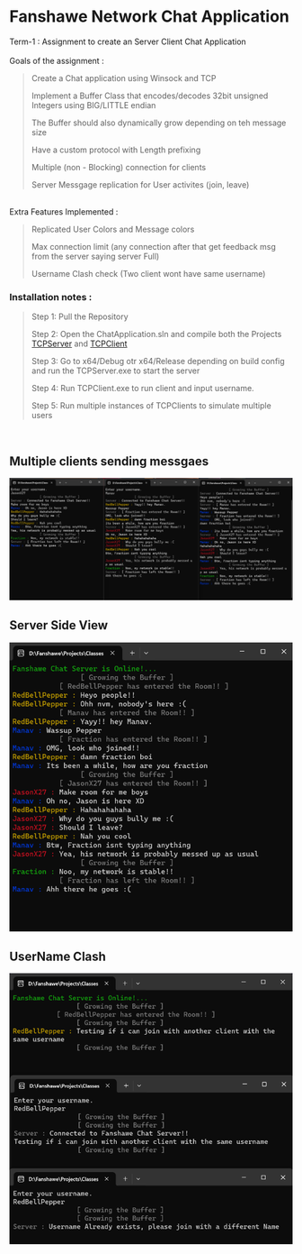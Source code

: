 # Fanshawe Network Chat Application <br>

Term-1 : Assignment to create an Server Client Chat Application  <br>
<br>
Goals of the assignment : <br>

> Create a Chat application using Winsock and TCP
> 
> Implement a Buffer Class that encodes/decodes 32bit unsigned Integers using BIG/LITTLE endian
> 
> The Buffer should also dynamically grow depending on teh message size
> 
> Have a custom protocol with Length prefixing
> 
> Multiple (non - Blocking) connection for clients
> 
> Server Messgage replication for User activites (join, leave)
>

<br>
Extra Features Implemented : <br>



> Replicated User Colors and Message colors
> 
> Max connection limit (any connection after that get feedback msg from the server saying server Full)
> 
> Username Clash check (Two client wont have same username)
> 

 ### Installation notes : <br>

> Step 1: Pull the Repository
>
> Step 2: Open the ChatApplication.sln and compile both the Projects [TCPServer](https://github.com/RedBellPepperoni/ChatApplication/blob/main/TCPServer/TCPServer.vcxproj "Server") and [TCPClient](https://github.com/RedBellPepperoni/ChatApplication/blob/main/TCPClient/TCPClient.vcxproj "Client")
>
> Step 3: Go to x64/Debug otr x64/Release depending on build config and run the TCPServer.exe to start the server
>
> Step 4: Run TCPClient.exe to run client and input username.
> 
> Step 5: Run multiple instances of TCPClients to simulate multiple users
<br>



## Multiple clients sending messgaes <br>
 ![](https://github.com/RedBellPepperoni/ChatApplication/blob/main/multiclient.png)
 <br>

## Server Side View <br>
 ![](https://github.com/RedBellPepperoni/ChatApplication/blob/main/server.png)
<br>

## UserName Clash <br>
 ![](https://github.com/RedBellPepperoni/ChatApplication/blob/main/UsernameClash.png)



